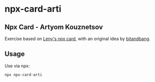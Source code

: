 # npx-card-arti
## Npx Card - Artyom Kouznetsov
Exercise based on [Leny's npx card](https://github.com/leny/npxcard), with an original idea by [bitandbang](https://github.com/bnb/bitandbang).

## Usage
Use via npx:

```
npx npx-card-arti
```
